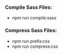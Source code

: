 ### Compile Sass Files:
- npm run compile:sass

### Compress Sass Files:
- npm run prefix:css
- npm run compress:css
